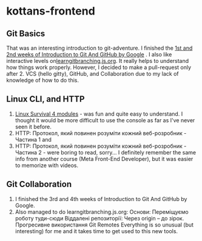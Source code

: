 # kottans-frontend

## Git Basics 
That was an interesting introduction to git-adventure. I finished the [1st and 2nd weeks of Introduction to Git And GitHub by Google](https://github.com/DianaHrysh/kottans-frontend/blob/main/Git%20Basics/Screen%20Shot%202022-09-07%20at%2010.30.57%20AM.png) .
I also like interactive levels on[learngitbranching.js.org](https://github.com/DianaHrysh/kottans-frontend/blob/main/Git%20Basics/Screen%20Shot%202022-09-07%20at%2012.34.25%20AM.png). It really helps to understand how things work properly. 
However, I decided to make a pull-request only after 2. VCS (hello gitty), GitHub, and Collaboration due to my lack of knowledge of how to do this.

## Linux CLI, and HTTP
 1. [Linux Survival 4 modules](https://github.com/DianaHrysh/kottans-frontend/blob/main/task_linux_cli/IMG_8511.PNG) - was fun and quite easy to understand. I thought it would be more difficult to use the console as far as I've never seen it before. 
 2. HTTP: Протокол, який повинен розуміти кожний веб-розробник - Частина 1 and
 3. HTTP: Протокол, який повинен розуміти кожний веб-розробник - Частина 2 - were boring to read, sorry... I definitely remember the same info from another course (Meta Front-End Developer), but it was easier to memorize with videos.

## Git Collaboration
 1. I finished the 3rd and 4th weeks of Introduction to Git And GitHub by Google.
 2. Also managed to do learngitbranching.js.org:
Основи: Переміщуємо роботу туди-сюди
Віддалені репозиторії: Через origin – до зірок. Прогресивне використання Git Remotes
Everything is so unusual (but interesting) for me and it takes time to get used to this new tools.
